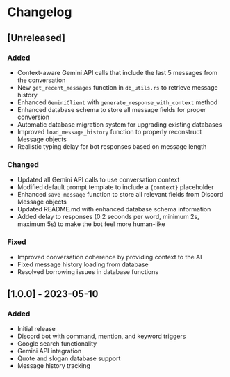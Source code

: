 # Changelog

## [Unreleased]

### Added
- Context-aware Gemini API calls that include the last 5 messages from the conversation
- New `get_recent_messages` function in `db_utils.rs` to retrieve message history
- Enhanced `GeminiClient` with `generate_response_with_context` method
- Enhanced database schema to store all message fields for proper conversion
- Automatic database migration system for upgrading existing databases
- Improved `load_message_history` function to properly reconstruct Message objects
- Realistic typing delay for bot responses based on message length

### Changed
- Updated all Gemini API calls to use conversation context
- Modified default prompt template to include a `{context}` placeholder
- Enhanced `save_message` function to store all relevant fields from Discord Message objects
- Updated README.md with enhanced database schema information
- Added delay to responses (0.2 seconds per word, minimum 2s, maximum 5s) to make the bot feel more human-like

### Fixed
- Improved conversation coherence by providing context to the AI
- Fixed message history loading from database
- Resolved borrowing issues in database functions

## [1.0.0] - 2023-05-10

### Added
- Initial release
- Discord bot with command, mention, and keyword triggers
- Google search functionality
- Gemini API integration
- Quote and slogan database support
- Message history tracking
